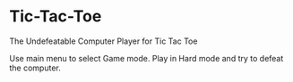 # Tic-Tac-Toe
The Undefeatable Computer Player for Tic Tac Toe

Use main menu to select Game mode.
Play in Hard mode and try to defeat the computer.

